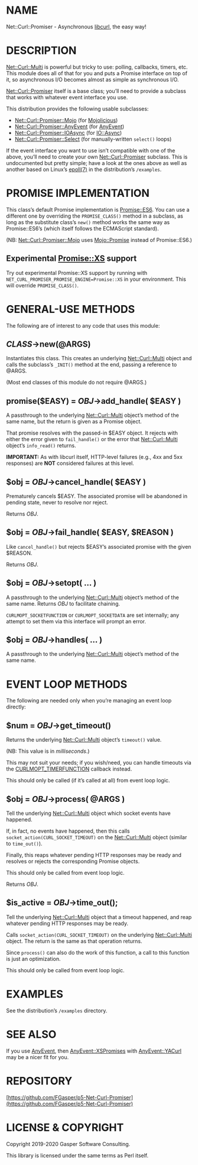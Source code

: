 # NAME

Net::Curl::Promiser - Asynchronous [libcurl](https://curl.haxx.se/libcurl/), the easy way!

# DESCRIPTION

[Net::Curl::Multi](https://metacpan.org/pod/Net::Curl::Multi) is powerful but tricky to use: polling, callbacks,
timers, etc. This module does all of that for you and puts a Promise
interface on top of it, so asynchronous I/O becomes almost as simple as
synchronous I/O.

[Net::Curl::Promiser](https://metacpan.org/pod/Net::Curl::Promiser) itself is a base class; you’ll need to provide
a subclass that works with whatever event interface you use.

This distribution provides the following usable subclasses:

- [Net::Curl::Promiser::Mojo](https://metacpan.org/pod/Net::Curl::Promiser::Mojo) (for [Mojolicious](https://metacpan.org/pod/Mojolicious))
- [Net::Curl::Promiser::AnyEvent](https://metacpan.org/pod/Net::Curl::Promiser::AnyEvent) (for [AnyEvent](https://metacpan.org/pod/AnyEvent))
- [Net::Curl::Promiser::IOAsync](https://metacpan.org/pod/Net::Curl::Promiser::IOAsync) (for [IO::Async](https://metacpan.org/pod/IO::Async))
- [Net::Curl::Promiser::Select](https://metacpan.org/pod/Net::Curl::Promiser::Select) (for manually-written
`select()` loops)

If the event interface you want to use isn’t compatible with one of the
above, you’ll need to create your own [Net::Curl::Promiser](https://metacpan.org/pod/Net::Curl::Promiser) subclass.
This is undocumented but pretty simple; have a look at the ones above as
well as another based on Linux’s [epoll(7)](http://man.he.net/man7/epoll) in the distribution’s
`/examples`.

# PROMISE IMPLEMENTATION

This class’s default Promise implementation is [Promise::ES6](https://metacpan.org/pod/Promise::ES6).
You can use a different one by overriding the `PROMISE_CLASS()` method in
a subclass, as long as the substitute class’s `new()` method works the
same way as Promise::ES6’s (which itself follows the ECMAScript standard).

(NB: [Net::Curl::Promiser::Mojo](https://metacpan.org/pod/Net::Curl::Promiser::Mojo) uses [Mojo::Promise](https://metacpan.org/pod/Mojo::Promise) instead of
Promise::ES6.)

## **Experimental** [Promise::XS](https://metacpan.org/pod/Promise::XS) support

Try out experimental Promise::XS support by running with
`NET_CURL_PROMISER_PROMISE_ENGINE=Promise::XS` in your environment.
This will override `PROMISE_CLASS()`.

# GENERAL-USE METHODS

The following are of interest to any code that uses this module:

## _CLASS_->new(@ARGS)

Instantiates this class. This creates an underlying
[Net::Curl::Multi](https://metacpan.org/pod/Net::Curl::Multi) object and calls the subclass’s `_INIT()`
method at the end, passing a reference to @ARGS.

(Most end classes of this module do not require @ARGS.)

## promise($EASY) = _OBJ_->add\_handle( $EASY )

A passthrough to the underlying [Net::Curl::Multi](https://metacpan.org/pod/Net::Curl::Multi) object’s
method of the same name, but the return is given as a Promise object.

That promise resolves with the passed-in $EASY object.
It rejects with either the error given to `fail_handle()` or the
error that [Net::Curl::Multi](https://metacpan.org/pod/Net::Curl::Multi) object’s `info_read()` returns.

**IMPORTANT:** As with libcurl itself, HTTP-level failures
(e.g., 4xx and 5xx responses) are **NOT** considered failures at this level.

## $obj = _OBJ_->cancel\_handle( $EASY )

Prematurely cancels $EASY. The associated promise will be abandoned
in pending state, never to resolve nor reject.

Returns _OBJ_.

## $obj = _OBJ_->fail\_handle( $EASY, $REASON )

Like `cancel_handle()` but rejects $EASY’s associated promise
with the given $REASON.

Returns _OBJ_.

## $obj = _OBJ_->setopt( … )

A passthrough to the underlying [Net::Curl::Multi](https://metacpan.org/pod/Net::Curl::Multi) object’s
method of the same name. Returns _OBJ_ to facilitate chaining.

`CURLMOPT_SOCKETFUNCTION` or `CURLMOPT_SOCKETDATA` are set internally;
any attempt to set them via this interface will prompt an error.

## $obj = _OBJ_->handles( … )

A passthrough to the underlying [Net::Curl::Multi](https://metacpan.org/pod/Net::Curl::Multi) object’s
method of the same name.

# EVENT LOOP METHODS

The following are needed only when you’re managing an event loop directly:

## $num = _OBJ_->get\_timeout()

Returns the underlying [Net::Curl::Multi](https://metacpan.org/pod/Net::Curl::Multi) object’s `timeout()` value.

(NB: This value is in _milliseconds_.)

This may not suit your needs; if you wish/need, you can handle timeouts
via the [CURLMOPT\_TIMERFUNCTION](https://metacpan.org/pod/Net::Curl::Multi#CURLMOPT_TIMERFUNCTION)
callback instead.

This should only be called (if it’s called at all) from event loop logic.

## $obj = _OBJ_->process( @ARGS )

Tell the underlying [Net::Curl::Multi](https://metacpan.org/pod/Net::Curl::Multi) object which socket events have
happened.

If, in fact, no events have happened, then this calls
`socket_action(CURL_SOCKET_TIMEOUT)` on the
[Net::Curl::Multi](https://metacpan.org/pod/Net::Curl::Multi) object (similar to `time_out()`).

Finally, this reaps whatever pending HTTP responses may be ready and
resolves or rejects the corresponding Promise objects.

This should only be called from event loop logic.

Returns _OBJ_.

## $is\_active = _OBJ_->time\_out();

Tell the underlying [Net::Curl::Multi](https://metacpan.org/pod/Net::Curl::Multi) object that a timeout happened,
and reap whatever pending HTTP responses may be ready.

Calls `socket_action(CURL_SOCKET_TIMEOUT)` on the
underlying [Net::Curl::Multi](https://metacpan.org/pod/Net::Curl::Multi) object. The return is the same as
that operation returns.

Since `process()` can also do the work of this function, a call to this
function is just an optimization.

This should only be called from event loop logic.

# EXAMPLES

See the distribution’s `/examples` directory.

# SEE ALSO

If you use [AnyEvent](https://metacpan.org/pod/AnyEvent), then [AnyEvent::XSPromises](https://metacpan.org/pod/AnyEvent::XSPromises) with
[AnyEvent::YACurl](https://metacpan.org/pod/AnyEvent::YACurl) may be a nicer fit for you.

# REPOSITORY

[https://github.com/FGasper/p5-Net-Curl-Promiser](https://github.com/FGasper/p5-Net-Curl-Promiser)

# LICENSE & COPYRIGHT

Copyright 2019-2020 Gasper Software Consulting.

This library is licensed under the same terms as Perl itself.
